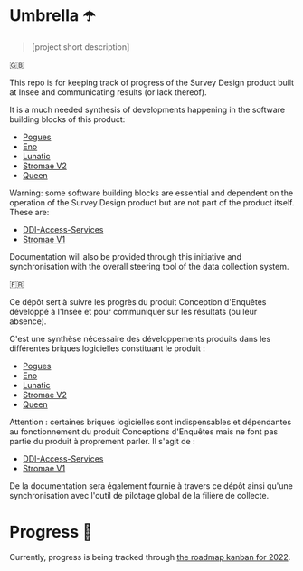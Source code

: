 # Umbrella ☂️

> [project short description]

🇬🇧

This repo is for keeping track of progress of the Survey Design product built at Insee and communicating results (or lack thereof).

It is a much needed synthesis of developments happening in the software building blocks of this product:

- [Pogues](https://github.com/InseeFr/Pogues)
- [Eno](https://github.com/InseeFr/Eno/)
- [Lunatic](https://github.com/InseeFr/Lunatic/)
- [Stromae V2](https://github.com/InseeFr/Stromae/tree/v2-develop)
- [Queen](https://github.com/InseeFr/Queen)

Warning: some software building blocks are essential and dependent on the operation of the Survey Design product but are not part of the product itself. 
These are:
- [DDI-Access-Services](https://github.com/InseeFr/DDI-Acess-Services)
- [Stromae V1](https://github.com/InseeFr/Stromae)

Documentation will also be provided through this initiative and synchronisation with the overall steering tool of the data collection system.

🇫🇷

Ce dépôt sert à suivre les progrès du produit Conception d'Enquêtes développé à l'Insee et pour communiquer sur les résultats (ou leur absence).

C'est une synthèse nécessaire des développements produits dans les différentes briques logicielles constituant le produit :

- [Pogues](https://github.com/InseeFr/Pogues)
- [Eno](https://github.com/InseeFr/Eno/)
- [Lunatic](https://github.com/InseeFr/Lunatic/)
- [Stromae V2](https://github.com/InseeFr/Stromae/tree/v2-develop)
- [Queen](https://github.com/InseeFr/Queen)

Attention : certaines briques logicielles sont indispensables et dépendantes au fonctionnement du produit Conceptions d'Enquêtes mais ne font pas partie du produit à proprement parler. 
Il s'agit de : 
- [DDI-Access-Services](https://github.com/InseeFr/DDI-Acess-Services)
- [Stromae V1](https://github.com/InseeFr/Stromae)

De la documentation sera également fournie à travers ce dépôt ainsi qu'une synchronisation avec l'outil de pilotage global de la filière de collecte.

# Progress 🔮

Currently, progress is being tracked through [the roadmap kanban for 2022](https://github.com/InseeFr/Umbrella/projects/1).
